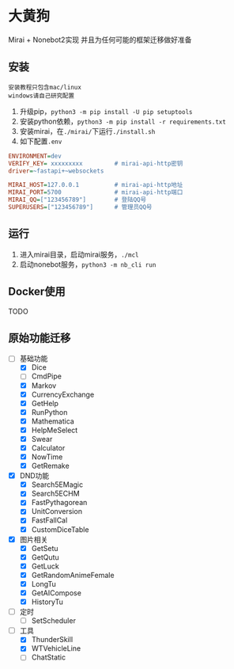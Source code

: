 # 大黄狗

Mirai + Nonebot2实现
并且为任何可能的框架迁移做好准备

## 安装

```plain
安装教程只包含mac/linux
windows请自己研究配置
```

1. 升级pip，`python3 -m pip install -U pip setuptools`
2. 安装python依赖，`python3 -m pip install -r requirements.txt`
3. 安装mirai，在`./mirai/`下运行`./install.sh`
4. 如下配置`.env`

```ini
ENVIRONMENT=dev
VERIFY_KEY= xxxxxxxxx         # mirai-api-http密钥
driver=~fastapi+~websockets

MIRAI_HOST=127.0.0.1          # mirai-api-http地址
MIRAI_PORT=5700               # mirai-api-http端口
MIRAI_QQ=["123456789"]        # 登陆QQ号
SUPERUSERS=["123456789"]      # 管理员QQ号
```

## 运行

1. 进入mirai目录，启动mirai服务，`./mcl`
2. 启动nonebot服务，`python3 -m nb_cli run`

## Docker使用

TODO

## 原始功能迁移

- [ ] 基础功能
  - [x] Dice
  - [ ] CmdPipe
  - [x] Markov
  - [x] CurrencyExchange
  - [x] GetHelp
  - [x] RunPython
  - [x] Mathematica
  - [x] HelpMeSelect
  - [x] Swear
  - [x] Calculator
  - [x] NowTime
  - [x] GetRemake
- [x] DND功能
  - [x] Search5EMagic
  - [x] Search5ECHM
  - [x] FastPythagorean
  - [x] UnitConversion
  - [x] FastFallCal
  - [x] CustomDiceTable
- [x] 图片相关
  - [x] GetSetu
  - [x] GetQutu
  - [x] GetLuck
  - [x] GetRandomAnimeFemale
  - [x] LongTu
  - [x] GetAICompose
  - [x] HistoryTu
- [ ] 定时
  - [ ] SetScheduler
- [ ] 工具
  - [x] ThunderSkill
  - [x] WTVehicleLine
  - [ ] ChatStatic
